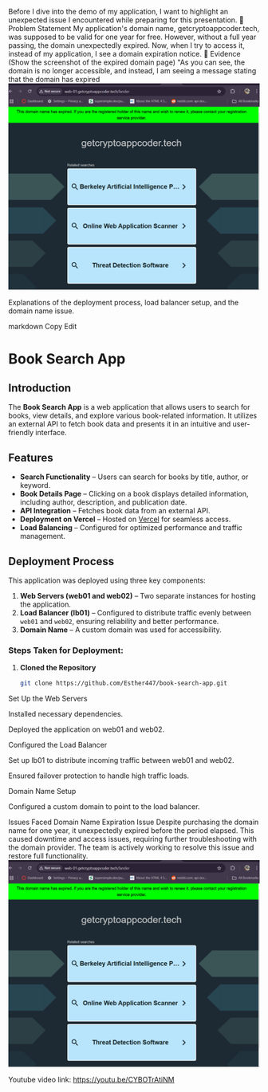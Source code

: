 Before I dive into the demo of my application, I want to highlight an unexpected issue I encountered while preparing for this presentation.
📌 Problem Statement
My application's domain name, getcryptoappcoder.tech, was supposed to be valid for one year for free. However, without a full year passing, the domain unexpectedly expired. Now, when I try to access it, instead of my application, I see a domain expiration notice.
📌 Evidence
(Show the screenshot of the expired domain page)
"As you can see, the domain is no longer accessible, and instead, I am seeing a message stating that the domain has expired
![Screenshot of the Book Search App](./images/Screenshot%202025-03-29%20094715.png)


Explanations of the deployment process, load balancer setup, and the domain name issue.

markdown
Copy
Edit
# Book Search App

## Introduction  
The **Book Search App** is a web application that allows users to search for books, view details, and explore various book-related information. It utilizes an external API to fetch book data and presents it in an intuitive and user-friendly interface.  

## Features  
- **Search Functionality** – Users can search for books by title, author, or keyword.  
- **Book Details Page** – Clicking on a book displays detailed information, including author, description, and publication date.  
- **API Integration** – Fetches book data from an external API.  
- **Deployment on Vercel** – Hosted on [Vercel](https://vercel.com) for seamless access.  
- **Load Balancing** – Configured for optimized performance and traffic management.  

## Deployment Process  
This application was deployed using three key components:  
1. **Web Servers (web01 and web02)** – Two separate instances for hosting the application.  
2. **Load Balancer (lb01)** – Configured to distribute traffic evenly between `web01` and `web02`, ensuring reliability and better performance.  
3. **Domain Name** – A custom domain was used for accessibility.  

### Steps Taken for Deployment:  
1. **Cloned the Repository**  
   ```bash
   git clone https://github.com/Esther447/book-search-app.git
Set Up the Web Servers

Installed necessary dependencies.

Deployed the application on web01 and web02.

Configured the Load Balancer

Set up lb01 to distribute incoming traffic between web01 and web02.

Ensured failover protection to handle high traffic loads.

Domain Name Setup

Configured a custom domain to point to the load balancer.

Issues Faced
Domain Name Expiration Issue
Despite purchasing the domain name for one year, it unexpectedly expired before the period elapsed. This caused downtime and access issues, requiring further troubleshooting with the domain provider. The team is actively working to resolve this issue and restore full functionality.
![Book Search App Screenshot](./images/Screenshot%202025-03-29%20094715.png)

Youtube video link: https://youtu.be/CYBOTrAtiNM
